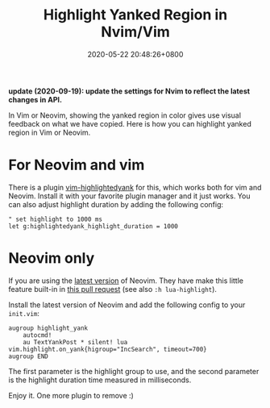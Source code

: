 ﻿---
title: "Highlight Yanked Region in Nvim/Vim"
date: 2020-05-22 20:48:26+0800
tags: [Vim]
categories: [Nvim]
---

**update (2020-09-19): update the settings for Nvim to reflect the latest
changes in API.** 

In Vim or Neovim, showing the yanked region in color gives use visual feedback
on what we have copied. Here is how you can highlight yanked region in Vim or
Neovim.

<!--more-->

# For Neovim and vim

There is a plugin
[vim-highlightedyank](https://github.com/machakann/vim-highlightedyank) for
this, which works both for vim and Neovim. Install it with your favorite plugin
manager and it just works. You can also adjust highlight duration by adding the
following config:

```vim
" set highlight to 1000 ms
let g:highlightedyank_highlight_duration = 1000
```

# Neovim only

If you are using the [latest
version](https://github.com/neovim/neovim/releases/tag/nightly) of Neovim. They
have make this little feature built-in in [this pull
request](https://github.com/neovim/neovim/pull/12279) (see also `:h
lua-highlight`).

Install the latest version of Neovim and add the following config to your
`init.vim`:

```vim
augroup highlight_yank
    autocmd!
    au TextYankPost * silent! lua vim.highlight.on_yank{higroup="IncSearch", timeout=700}
augroup END
```

The first parameter is the highlight group to use, and the second parameter is
the highlight duration time measured in milliseconds.

Enjoy it. One more plugin to remove :)
